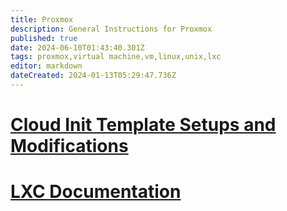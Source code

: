 ```yaml
---
title: Proxmox
description: General Instructions for Proxmox
published: true
date: 2024-06-10T01:43:40.301Z
tags: proxmox,virtual machine,vm,linux,unix,lxc
editor: markdown
dateCreated: 2024-01-13T05:29:47.736Z
---
```


# [Cloud Init Template Setups and Modifications](/home/cloud-init)

# [LXC Documentation](/home/LXC/)